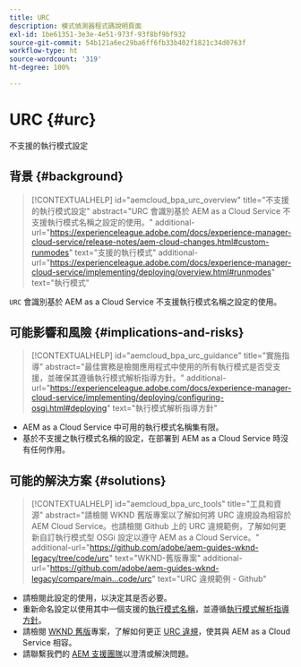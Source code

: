 ```yaml
---
title: URC
description: 模式偵測器程式碼說明頁面
exl-id: 1be61351-3e3e-4e51-973f-93f8bf9bf932
source-git-commit: 54b121a6ec29ba6ff6fb33b402f1821c34d0763f
workflow-type: ht
source-wordcount: '319'
ht-degree: 100%

---
```


# URC {#urc}

不支援的執行模式設定

## 背景 {#background}

>[!CONTEXTUALHELP]
>id="aemcloud_bpa_urc_overview"
>title="不支援的執行模式設定"
>abstract="URC 會識別基於 AEM as a Cloud Service 不支援執行模式名稱之設定的使用。"
>additional-url="https://experienceleague.adobe.com/docs/experience-manager-cloud-service/release-notes/aem-cloud-changes.html#custom-runmodes" text="支援的執行模式"
>additional-url="https://experienceleague.adobe.com/docs/experience-manager-cloud-service/implementing/deploying/overview.html#runmodes" text="執行模式"

`URC` 會識別基於 AEM as a Cloud Service 不支援執行模式名稱之設定的使用。

## 可能影響和風險 {#implications-and-risks}

>[!CONTEXTUALHELP]
>id="aemcloud_bpa_urc_guidance"
>title="實施指導"
>abstract="最佳實務是檢閱應用程式中使用的所有執行模式是否受支援，並確保其遵循執行模式解析指導方針。"
>additional-url="https://experienceleague.adobe.com/docs/experience-manager-cloud-service/implementing/deploying/configuring-osgi.html#deploying" text="執行模式解析指導方針"

* AEM as a Cloud Service 中可用的執行模式名稱集有限。
* 基於不支援之執行模式名稱的設定，在部署到 AEM as a Cloud Service 時沒有任何作用。

## 可能的解決方案 {#solutions}

>[!CONTEXTUALHELP]
>id="aemcloud_bpa_urc_tools"
>title="工具和資源"
>abstract="請檢閱 WKND 舊版專案以了解如何將 URC 違規設為相容於 AEM Cloud Service。也請檢閱 Github 上的 URC 違規範例，了解如何更新自訂執行模式型 OSGi 設定以遵守 AEM as a Cloud Service。"
>additional-url="https://github.com/adobe/aem-guides-wknd-legacy/tree/code/urc" text="WKND-舊版專案"
>additional-url="https://github.com/adobe/aem-guides-wknd-legacy/compare/main...code/urc" text="URC 違規範例 - Github"

* 請檢閱此設定的使用，以決定其是否必要。
* 重新命名設定以使用其中一個支援的[執行模式名稱](https://experienceleague.adobe.com/docs/experience-manager-cloud-service/release-notes/aem-cloud-changes.html#custom-runmodes)，並遵循[執行模式解析指導方針](https://experienceleague.adobe.com/docs/experience-manager-cloud-service/implementing/deploying/configuring-osgi.html#runmode-resolution)。
* 請檢閱 [WKND 舊版](https://github.com/adobe/aem-guides-wknd-legacy/tree/code/urc)專案，了解如何更正 [URC 違規](https://github.com/adobe/aem-guides-wknd-legacy/compare/main...code/urc)，使其與 AEM as a Cloud Service 相容。
* 請聯繫我們的 [AEM 支援團隊](https://helpx.adobe.com/tw/enterprise/using/support-for-experience-cloud.html)以澄清或解決問題。
